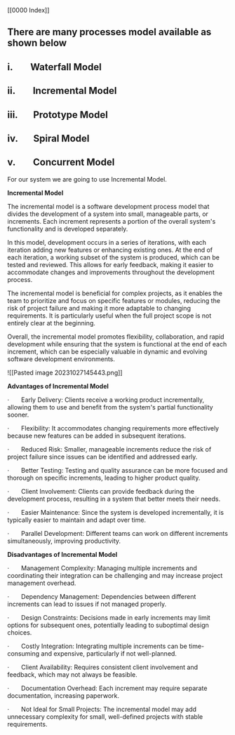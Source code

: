 [[0000 Index]]
## There are many processes model available as shown below

## i.        Waterfall Model

## ii.        Incremental Model

## iii.       Prototype Model

## iv.       Spiral Model

## v.        Concurrent Model

For our system we are going to use Incremental Model.

**Incremental Model**

The incremental model is a software development process model that divides the development of a system into small, manageable parts, or increments. Each increment represents a portion of the overall system's functionality and is developed separately.

In this model, development occurs in a series of iterations, with each iteration adding new features or enhancing existing ones. At the end of each iteration, a working subset of the system is produced, which can be tested and reviewed. This allows for early feedback, making it easier to accommodate changes and improvements throughout the development process.

The incremental model is beneficial for complex projects, as it enables the team to prioritize and focus on specific features or modules, reducing the risk of project failure and making it more adaptable to changing requirements. It is particularly useful when the full project scope is not entirely clear at the beginning.

Overall, the incremental model promotes flexibility, collaboration, and rapid development while ensuring that the system is functional at the end of each increment, which can be especially valuable in dynamic and evolving software development environments.

![[Pasted image 20231027145443.png]]

**Advantages of Incremental Model**

·       Early Delivery: Clients receive a working product incrementally, allowing them to use and benefit from the system's partial functionality sooner.

·       Flexibility: It accommodates changing requirements more effectively because new features can be added in subsequent iterations.

·       Reduced Risk: Smaller, manageable increments reduce the risk of project failure since issues can be identified and addressed early.

·       Better Testing: Testing and quality assurance can be more focused and thorough on specific increments, leading to higher product quality.

·       Client Involvement: Clients can provide feedback during the development process, resulting in a system that better meets their needs.

·       Easier Maintenance: Since the system is developed incrementally, it is typically easier to maintain and adapt over time.

·       Parallel Development: Different teams can work on different increments simultaneously, improving productivity.

**Disadvantages of Incremental Model**

·       Management Complexity: Managing multiple increments and coordinating their integration can be challenging and may increase project management overhead.

·       Dependency Management: Dependencies between different increments can lead to issues if not managed properly.

·       Design Constraints: Decisions made in early increments may limit options for subsequent ones, potentially leading to suboptimal design choices.

·       Costly Integration: Integrating multiple increments can be time-consuming and expensive, particularly if not well-planned.

·       Client Availability: Requires consistent client involvement and feedback, which may not always be feasible.

·       Documentation Overhead: Each increment may require separate documentation, increasing paperwork.

·       Not Ideal for Small Projects: The incremental model may add unnecessary complexity for small, well-defined projects with stable requirements.